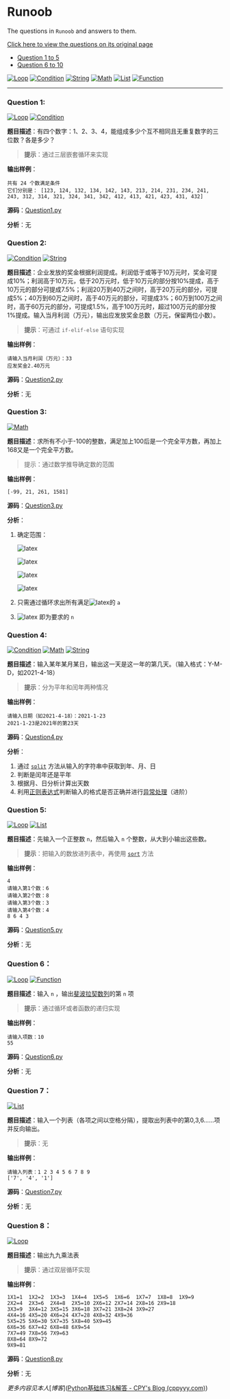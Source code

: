 # Runoob
The questions in `Runoob` and answers to them.

[Click here to view the questions on its original page](https://www.runoob.com/python/python-100-examples.html)

+ [Question 1 to 5](#question-1)
+ [Question 6 to 10](#question-6)

[![`Loop`](https://img.shields.io/badge/-Loop-brightgreen)](https://www.runoob.com/python3/python3-loop.html)
[![`Condition`](https://img.shields.io/badge/-Condition-yellow)](https://www.runoob.com/python3/python3-conditional-statements.html)
[![`String`](https://img.shields.io/badge/-String-red)](https://www.runoob.com/python3/python3-string.html)
[![`Math`](https://img.shields.io/badge/-Math-blue)](123)
[![`List`](https://img.shields.io/badge/-List-orange)](https://www.runoob.com/python3/python3-list.html)
[![`Function`](https://img.shields.io/badge/-Function-lightgrey)](https://www.runoob.com/python/python-functions.html)

------

### Question 1:

[![`Loop`](https://img.shields.io/badge/-Loop-brightgreen)](https://www.runoob.com/python3/python3-loop.html)
[![`Condition`](https://img.shields.io/badge/-Condition-yellow)](https://www.runoob.com/python3/python3-conditional-statements.html)

**题目描述**：有四个数字：1、2、3、4，能组成多少个互不相同且无重复数字的三位数？各是多少？

> **提示**：通过三层嵌套循环来实现

**输出样例**：

```
共有 24 个数满足条件
它们分别是： [123, 124, 132, 134, 142, 143, 213, 214, 231, 234, 241, 243, 312, 314, 321, 324, 341, 342, 412, 413, 421, 423, 431, 432]
```

**源码**：[Question1.py](https://github.com/asmld/Python/blob/master/Runoob/Question1.py)

**分析**：无

### Question 2:

[![`Condition`](https://img.shields.io/badge/-Condition-yellow)](https://www.runoob.com/python3/python3-conditional-statements.html)
[![`String`](https://img.shields.io/badge/-String-red)](https://www.runoob.com/python3/python3-string.html)

**题目描述**：企业发放的奖金根据利润提成。利润低于或等于10万元时，奖金可提成10%；利润高于10万元，低于20万元时，低于10万元的部分按10%提成，高于10万元的部分可提成7.5%；利润20万到40万之间时，高于20万元的部分，可提成5%；40万到60万之间时，高于40万元的部分，可提成3%；60万到100万之间时，高于60万元的部分，可提成1.5%，高于100万元时，超过100万元的部分按1%提成。输入当月利润（万元），输出应发放奖金总数（万元，保留两位小数）。

> **提示**：可通过 `if-elif-else` 语句实现

**输出样例**：

```
请输入当月利润（万元）：33
应发奖金2.40万元
```

**源码**：[Question2.py](https://github.com/asmld/Python/blob/master/Runoob/Question2.py)

**分析**：无

### Question 3:

[![`Math`](https://img.shields.io/badge/-Math-blue)](123)

**题目描述**：求所有不小于-100的整数，满足加上100后是一个完全平方数，再加上168又是一个完全平方数。

> 提示：通过数学推导确定数的范围

**输出样例**：

```
[-99, 21, 261, 1581]
```

**源码**：[Question3.py](https://github.com/asmld/Python/blob/master/Runoob/Question3.py)

**分析**：

1. 确定范围：

   ![latex](https://latex.codecogs.com/svg.image?\inline&space;n&plus;100=a^2,n&plus;268=b^2\Rightarrow&space;b^2-a^2=168&space;)

   ![latex](https://latex.codecogs.com/svg.image?\inline&space;b>a\Rightarrow&space;b\geq&space;a&plus;1)

   ![latex](https://latex.codecogs.com/svg.image?\inline&space;168=b^2-a^2\geq(a&plus;1)^2-a^2=2a&plus;1)

   ![latex](https://latex.codecogs.com/svg.image?\inline&space;a<84)

2. 只需通过循环求出所有满足![latex](https://latex.codecogs.com/svg.image?\inline&space;\sqrt{a^2&plus;168}\in&space;\mathbb{Z})的 `a`
3. ![latex](https://latex.codecogs.com/svg.image?\inline&space;a^2-100) 即为要求的 `n`

### Question 4:

[![`Condition`](https://img.shields.io/badge/-Condition-yellow)](https://www.runoob.com/python3/python3-conditional-statements.html)
[![`Math`](https://img.shields.io/badge/-Math-blue)](123)
[![`String`](https://img.shields.io/badge/-String-red)](https://www.runoob.com/python3/python3-string.html)

**题目描述**：输入某年某月某日，输出这一天是这一年的第几天。（输入格式：Y-M-D，如2021-4-18）

> **提示**：分为平年和闰年两种情况

**输出样例**：

```
请输入日期（如2021-4-18）：2021-1-23
2021-1-23是2021年的第23天
```

**源码**：[Question4.py](https://github.com/asmld/Python/blob/master/Runoob/Question4.py)

**分析**：

1. 通过 [`split`](https://www.runoob.com/python/att-string-split.html) 方法从输入的字符串中获取到年、月、日
2. 判断是闰年还是平年
3. 根据月、日分析计算出天数
4. 利用[正则表达式](https://www.runoob.com/python/python-reg-expressions.html )判断输入的格式是否正确并进行[异常处理](https://www.runoob.com/python/python-exceptions.html )（进阶）

### Question 5:

[![`Loop`](https://img.shields.io/badge/-Loop-brightgreen)](https://www.runoob.com/python3/python3-loop.html)
[![`List`](https://img.shields.io/badge/-List-orange)](https://www.runoob.com/python3/python3-list.html)

**题目描述**：先输入一个正整数 `n`，然后输入 `n` 个整数，从大到小输出这些数。

> **提示**：把输入的数放进列表中，再使用 [`sort`](https://www.runoob.com/python3/python3-att-list-sort.html) 方法

**输出样例**：

```
4
请输入第1个数：6
请输入第2个数：8
请输入第3个数：3
请输入第4个数：4
8 6 4 3 
```

**源码**：[Question5.py](https://github.com/asmld/Python/blob/master/Runoob/Question5.py)

**分析**：无

### Question 6：

[![`Loop`](https://img.shields.io/badge/-Loop-brightgreen)](https://www.runoob.com/python3/python3-loop.html)
[![`Function`](https://img.shields.io/badge/-Function-lightgrey)](https://www.runoob.com/python/python-functions.html)

**题目描述**：输入 `n` ，输出[斐波拉契数列](https://baike.baidu.com/item/%E6%96%90%E6%B3%A2%E9%82%A3%E5%A5%91%E6%95%B0%E5%88%97/99145)的第 `n` 项

> **提示**：通过循环或者函数的递归实现

**输出样例**：

```
请输入项数：10
55
```

**源码**：[Question6.py](https://github.com/asmld/Python/blob/master/Runoob/Question6.py)

**分析**：无

### Question 7：

[![`List`](https://img.shields.io/badge/-List-orange)](https://www.runoob.com/python3/python3-list.html)

**题目描述**：输入一个列表（各项之间以空格分隔），提取出列表中的第0,3,6……项并反向输出。

> **提示**：无

**输出样例**：

```
请输入列表：1 2 3 4 5 6 7 8 9
['7', '4', '1']
```

**源码**：[Question7.py](https://github.com/asmld/Python/blob/master/Runoob/Question7.py)

**分析**：无

### Question 8：

[![`Loop`](https://img.shields.io/badge/-Loop-brightgreen)](https://www.runoob.com/python3/python3-loop.html)

**题目描述**：输出九九乘法表

> **提示**：通过双层循环实现

**输出样例**：

```
1X1=1  1X2=2  1X3=3  1X4=4  1X5=5  1X6=6  1X7=7  1X8=8  1X9=9  
2X2=4  2X3=6  2X4=8  2X5=10 2X6=12 2X7=14 2X8=16 2X9=18 
3X3=9  3X4=12 3X5=15 3X6=18 3X7=21 3X8=24 3X9=27 
4X4=16 4X5=20 4X6=24 4X7=28 4X8=32 4X9=36 
5X5=25 5X6=30 5X7=35 5X8=40 5X9=45 
6X6=36 6X7=42 6X8=48 6X9=54 
7X7=49 7X8=56 7X9=63 
8X8=64 8X9=72 
9X9=81
```

**源码**：[Question8.py](https://github.com/asmld/Python/blob/master/Runoob/Question8.py)

**分析**：无

*更多内容见本人*[*博客*]([Python基础练习&解答 - CPY's Blog (cppyyy.com)](https://www.cppyyy.com/2021/05/13/Python基础练习-解答/))